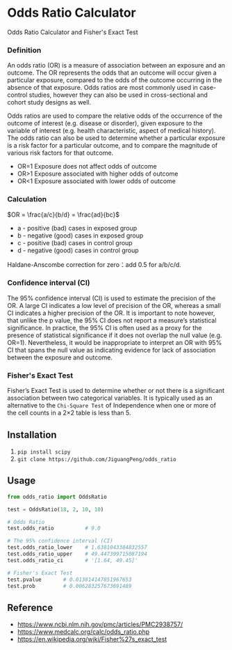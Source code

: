 # Odds Ratio Calculator

Odds Ratio Calculator and Fisher's Exact Test

### Definition

An odds ratio (OR) is a measure of association between an exposure and an outcome. The OR represents the odds that an outcome will occur given a particular exposure, compared to the odds of the outcome occurring in the absence of that exposure. Odds ratios are most commonly used in case-control studies, however they can also be used in cross-sectional and cohort study designs as well.

Odds ratios are used to compare the relative odds of the occurrence of the outcome of interest (e.g. disease or disorder), given exposure to the variable of interest (e.g. health characteristic, aspect of medical history). The odds ratio can also be used to determine whether a particular exposure is a risk factor for a particular outcome, and to compare the magnitude of various risk factors for that outcome.

- OR=1 Exposure does not affect odds of outcome
- OR>1 Exposure associated with higher odds of outcome
- OR<1 Exposure associated with lower odds of outcome

### Calculation
$OR = \frac{a/c}{b/d} = \frac{ad}{bc}$

* a - positive (bad)  cases in exposed group
* b - negative (good) cases in exposed group
* c - positive (bad)  cases in control group
* d - negative (good) cases in control group

Haldane-Anscombe correction for zero：add 0.5 for a/b/c/d.

### Confidence interval (CI)

The 95% confidence interval (CI) is used to estimate the precision of the OR. A large CI indicates a low level of precision of the OR, whereas a small CI indicates a higher precision of the OR. It is important to note however, that unlike the p value, the 95% CI does not report a measure’s statistical significance. In practice, the 95% CI is often used as a proxy for the presence of statistical significance if it does not overlap the null value (e.g. OR=1). Nevertheless, it would be inappropriate to interpret an OR with 95% CI that spans the null value as indicating evidence for lack of association between the exposure and outcome.

### Fisher's Exact Test

Fisher’s Exact Test is used to determine whether or not there is a significant association between two categorical variables. It is typically used as an alternative to the `Chi-Square Test` of Independence when one or more of the cell counts in a 2×2 table is less than 5. 

## Installation

1. `pip install scipy`
2. `git clone https://github.com/JiguangPeng/odds_ratio`


## Usage


```python
from odds_ratio import OddsRatio

test = OddsRatio(18, 2, 10, 10)

# Odds Ratio
test.odds_ratio          # 9.0

# The 95% confidence interval (CI)
test.odds_ratio_lower    # 1.6381043384832557
test.odds_ratio_upper    # 49.447399715087194
test.odds_ratio_ci       # '[1.64, 49.45]'

# Fisher's Exact Test
test.pvalue       # 0.013814147851967653
test.prob         # 0.006283257673691489
```

## Reference
- https://www.ncbi.nlm.nih.gov/pmc/articles/PMC2938757/
- https://www.medcalc.org/calc/odds_ratio.php
- https://en.wikipedia.org/wiki/Fisher%27s_exact_test
